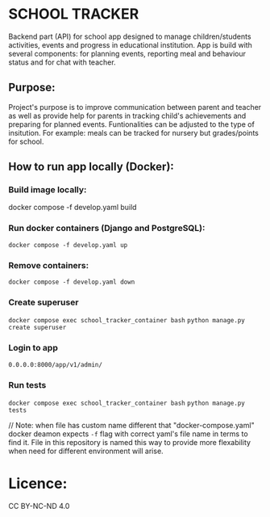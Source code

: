 # SCHOOL TRACKER
Backend part (API) for school app designed to manage children/students activities, events and  progress in educational institution. App is build with several components: for planning events, reporting meal and behaviour status and for chat with teacher. 


## Purpose:
Project's purpose is to improve communication between parent and teacher as well as provide help for parents in tracking child's achievements and preparing for planned events. Funtionalities can be adjusted to the type of insitution. For example: meals can be tracked for nursery but grades/points for school.

## How to run app locally (Docker):

### Build image locally:
docker compose -f develop.yaml build

### Run docker containers (Django and PostgreSQL):
`docker compose -f develop.yaml up`

### Remove containers:
`docker compose -f develop.yaml down`

### Create superuser
`docker compose exec school_tracker_container bash`
`python manage.py create superuser`

### Login to app
`0.0.0.0:8000/app/v1/admin/`

### Run tests
`docker compose exec school_tracker_container bash`
`python manage.py tests`

// Note: when file has custom name different that "docker-compose.yaml" docker deamon expects `-f` flag with correct yaml's file name in terms to find it. File in this repository is named this way to provide more flexability when need for different environment will arise. 

# Licence:
CC BY-NC-ND 4.0